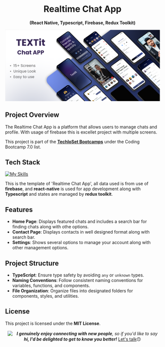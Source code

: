 <h1 align="center">Realtime Chat App</h1>

<div align="center">

**(React Native, Typescript, Firebase, Redux Toolkit)** 
</div>


![alt text](image.png)

## Project Overview

The Realtime Chat App is a platform that allows users to manage chats and profile. With usage of firebase this is excellet project with multiple screens. 

This project is part of the [**TechloSet Bootcamps**](https://github.com/techlosetbootcamp) under the Coding Bootcamp 7.0 list.


## Tech Stack

[![My Skills](https://skillicons.dev/icons?i=react,ts,firebase,redux)](https://skillicons.dev)

This is the template of 'Realtime Chat App', all data used is from use of **firebase**, and **react-native** is used for app development along with **Typescript** and states are managed by **redux toolkit**.

## Features

- **Home Page**: Displays featured chats and includes a search bar for finding chats along with othe options.
- **Contact Page**: Displays contacts in well designed format along with search bar.
- **Settings**: Shows several options to manage your account along with other management options.

## Project Structure

- **TypeScript**: Ensure type safety by avoiding `any` or `unknown` types.
- **Naming Conventions**: Follow consistent naming conventions for variables, functions, and components.
- **File Organization**: Organize files into designated folders for components, styles, and utilities.

## License

This project is licensed under the **MIT License**.



[comment]: <> (Ending section)
<p align="center">
  <img src="https://media.giphy.com/media/LnQjpWaON8nhr21vNW/giphy.gif" width="60" style="vertical-align: middle; margin-right: 10px;">
  <span style="vertical-align: middle;">
    <em><b>I genuinely enjoy connecting with new people</b>, so if you'd like to say <b>hi, I'd be delighted to get to know you better!</b> </em>
    <a href="https://linkedin.com/in/arslan-ahmad-dev">Let's talk</a>🙃
  </span>
</p>
